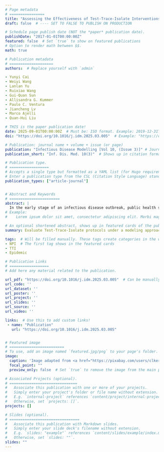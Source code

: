 ```yaml
---
# Page metadata
# ================
title: "Assessing the Effectiveness of Test-Trace-Isolate Interventions Using a Multi-Layered Temporal Network"  # Full title of the paper
draft: false  # ---- SET TO FALSE TO PUBLISH ON PRODUCTION

# Schedule page publish date (NOT the *paper* publication date).
publishDate: "2017-01-01T00:00:00Z"
featured: false  # Set `true` to show on featured publications
# Option to render math between $$.
math: true

# Publication metadata
# ====================
authors:  # Replace yourself with `admin`

- Yunyi Cai
- Weiyi Wang
- Lanlan Yu
- Ruixiao Wang
- Gui-Quan Sun
- Allisandra G. Kummer
- Paulo C. Ventura
- Jiancheng Lv
- Marco Ajelli
- Quan-Hui Liu

# THIS is the paper publication date!
date: 2025-09-01T00:00:00Z  # Must be: ISO format. Example: 2019-12-31T00:00:00Z. Time can be midnight. If unavailable, the day can be the first of the month.
doi: "https://doi.org/10.1016/j.idm.2025.03.005"  # Example: "https://doi.org/10.1103/PhysRevE.100.032313"

# Publication: journal name + volume + issue (or page)
publication: "Infectious Disease Modelling [Vol 10, (Issue 3)]" # Journal and volume. Example: "_Template Journal Name_ [VolN], (IssueN)"   # Shows in the publication page
publication_short: "Inf. Dis. Mod. 10(3)"  # Shows up in citation format. Will be filled manually later.

# Publication type.
# ==================
# Accepts a single type but formatted as a YAML list (for Hugo requirements).
# Enter a publication type from the CSL (Citation Style Language) standard: https://docs.citationstyles.org/en/stable/specification.html#appendix-iii-types
publication_types: ["article-journal"]


# Abstract and Keywords
# =======================
abstract: | 
  In the early stage of an infectious disease outbreak, public health strategies tend to gravitate towards non-pharmaceutical interventions (NPIs) given the time required to develop targeted treatments and vaccines. One of the most common NPIs is Test-Trace-Isolate (TTI). One of the factors determining the effectiveness of TTI is the ability to identify contacts of infected individuals. In this study, we propose a multi-layer temporal contact network to model transmission dynamics and assess the impact of different TTI implementations, using SARS-CoV-2 as a case study. The model was used to evaluate TTI effectiveness both in containing an outbreak and mitigating the impact of an epidemic. We estimated that a TTI strategy based on home isolation and testing of both primary and secondary contacts can contain outbreaks only when the reproduction number is up to 1.3, at which the epidemic prevention potential is 88.2\% (95\% CI: 87.9\%--88.5\%). On the other hand, for higher value of the reproduction number, TTI is estimated to noticeably mitigate disease burden but at high social costs (e.g., over a month in isolation/quarantine per person for reproduction numbers of 1.7 or higher). We estimated that strategies considering quarantine of contacts have a larger epidemic prevention potential than strategies that either avoid tracing contacts or require contacts to be tested before isolation. Combining TTI with other social distancing measures can improve the likelihood of successfully containing an outbreak but the estimated epidemic prevention potential remains lower than 50\% for reproduction numbers higher than 2.1. In conclusion, our model-based evaluation highlights the challenges of relying on TTIs to contain an outbreak of a novel pathogen with characteristics similar to SARS-CoV-2, and that the estimated effectiveness of TTI depends on the way contact patterns are modeled, supporting the relevance of obtaining comprehensive data on human social interactions to improve preparedness.
# Example:
#    Lorem ipsum dolor sit amet, consectetur adipiscing elit. Morbi magna nibh, fringilla nec accumsan sed, venenatis a augue. Donec eget venenatis lorem. Fusce molestie feugiat est quis vestibulum. Suspendisse potenti. Pellentesque fermentum blandit quam at blandit. Fusce ut felis suscipit, feugiat lacus ac, placerat magna. An equation : $y = \frac{-b \pm \sqrt{\Delta}}{2a}$.

# An optional shortened abstract, shows up in featured cards of the publication.
summary: Evaluate Test-Trace-Isolate protocols under a modeling approach.  # Will be filled manually.

tags:  # Will be filled manually. These tags create categories in the website.
- NPI  # The first tag shows in the featured cards
- TTI
- Epidemic

# Publication Links
# ==================
# Add here any material related to the publication.

url_pdf: "https://doi.org/10.1016/j.idm.2025.03.005"  # Can be manually replaced by an open-access preprint
url_code: ''
url_dataset: ''
url_poster: ''
url_project: ''
url_slides: ''
url_source: ''
url_video: ''

links:  # Use this to add custom links!
 - name: "Publication"
   url: "https://doi.org/10.1016/j.idm.2025.03.005"


# Featured image
# =========================
# To use, add an image named `featured.jpg/png` to your page's folder. 
image:
  caption: 'Image adapted from <a href="https://pixabay.com/users/clker-free-vector-images-3736/?utm_source=link-attribution&utm_medium=referral&utm_campaign=image&utm_content=311272">Clker-Free-Vector-Images</a> from <a href="https://pixabay.com//?utm_source=link-attribution&utm_medium=referral&utm_campaign=image&utm_content=311272">Pixabay</a>'
  focal_point: ""
  preview_only: false  # Set `true` to remove the image from the main publication page.

# Associated Projects (optional).
# ===============================
#   Associate this publication with one or more of your projects.
#   Simply enter your project's folder or file name without extension.
#   E.g. `internal-project` references `content/project/internal-project/index.md`.
#   Otherwise, set `projects: []`.
projects: []

# Slides (optional).
# ================================
#   Associate this publication with Markdown slides.
#   Simply enter your slide deck's filename without extension.
#   E.g. `slides: "example"` references `content/slides/example/index.md`.
#   Otherwise, set `slides: ""`.
slides: ""
---
```


<!--- Supplementary notes can be added here, including [code and math](https://sourcethemes.com/academic/docs/writing-markdown-latex/). -->